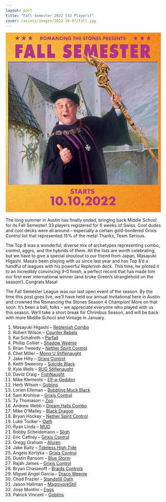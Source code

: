 ```yaml
---
layout: post
title: "Fall Semester 2022 [33 Players]"
cover: /assets/images/2022-10-07/fall.jpg
---
```


![](/assets/images/2022-10-07/fall.jpg)

The long summer in Austin has finally ended, bringing back Middle School for its Fall
Semester! 33 players registered for 6 weeks of Swiss. Cool dudes and cool decks were all
around – especially a certain gold-bordered Grixis Control list that represented 15% of
the meta! Thanks, Team Serious.

The Top 8 was a wonderful, diverse mix of archetypes representing combo, control, aggro,
and the hybrids of them. All the lists are worth celebrating, but we have to give a
special shoutout to our friend from Japan, Masayuki Higashi. Masa’s been playing with us
since last year and has Top 8’d a handful of leagues with his powerful Replenish deck.
This time, he piloted it to an incredibly convincing 9-0 finish, a perfect record that
has made him our first ever international winner (and broke Green’s stranglehold on the
season!). Congrats Masa!

The Fall Semester League was our last open event of the season. By the time this post
goes live, we’ll have held our annual Invitational here in Austin and crowned the
Romancing the Stones Season 4 Champion! More on that soon. It’s been a ball, folks – we
appreciate everyone who played with us this season. We’ll take a short break for
Chrimbus Season, and will be back with more Middle School and Vintage in January.

1.	Masayuki Higashi – [Replenish Combo](/assets/images/2022-10-07/masa_replenish.png)
2.	Robert Wilson – [Counter Rebels](/assets/images/2022-10-07/rob_rebelstill.jpg)
3.	Kai Schafroth – [Parfait](/assets/images/2022-10-07/kai_parfait.jpg)
4.	Phillip Collier – [Shadow Weenie](/assets/images/2022-10-07/collier_weenies.jpg)
5.	Brian Tweedy – [Nether Spirit Control](/assets/images/2022-10-07/tweedy_spirit.jpg)
6.	Chet Miller – [Mono U Stiflenaught](/assets/images/2022-10-07/chet_stiflenaught.jpg)
7.	Jake Hilty – [Grixis Control](/assets/images/2022-10-07/hilty_grixis.jpg)
8.	Keith Sweeney – [Suicide Black](/assets/images/2022-10-07/keith_suicide.jpg)
9.	Kyle Wells – [RUG Stiflenaught](/assets/images/2022-10-07/kyle_naught.jpg)
10.	David Craig – [FishNaught](/assets/images/2022-10-07/david_fishnaught.jpg)
11.	Mike Klements – [Elf-a-Geddon](/assets/images/2022-10-07/mike_elves.jpg)
12.	Herb Wilson – [Goblins](/assets/images/2022-10-07/herb_goblins.jpg)
13.	Lorien Elleman – [Bubbling Muck Black](/assets/images/2022-10-07/lorien_muck.jpg)
14.	Sam Krohlow – [Grixis Control](/assets/images/2022-10-07/sam_grixis.jpg)
15.	Ty Thomason – [Zoo](/assets/images/2022-10-07/ty_zoo.jpg)
16.	Andrew Webb – [Dream Halls Combo](/assets/images/2022-10-07/webb_show.jpg)
17.	Mike O’Malley – [Black Dragon](/assets/images/2022-10-07/mike_black.jpg)
18.	Bryan Hockey – [Nether Spirit Control](/assets/images/2022-10-07/hockey_spirit.jpg)
19.	Luke Tooker – [Oath](/assets/images/2022-10-07/luke_oath.jpg)
20.	Ryan Linda – [MUD](/assets/images/2022-10-07/ryan_mud.jpg)
21.	Bobby Scheidemann – [Sligh](/assets/images/2022-10-07/bobby_sligh.jpg)
22.	Eric Caffrey – [Grixis Control](/assets/images/2022-10-07/caffrey_grixis.jpg)
23.	Gregg Graham – [Aluren](/assets/images/2022-10-07/gregg_aluren.png)
24.	Jake Baltz – [Tideless High Tide](/assets/images/2022-10-07/jake_tide.jpg)
25.	Angelo Kortyka – [Grixis Control](/assets/images/2022-10-07/angelo_grixis.jpg)
26.	Dustin Ransom – [Blue Storm](/assets/images/2022-10-07/dustin_stasis.jpg)
27.	Rajah James – [Grixis Control](/assets/images/2022-10-07/rajah_grixis.jpg)
28.	Bryan Chasanoff – [Braids Controls](/assets/images/2022-10-07/bryan_braids.jpg)
29.	Miguel Angel Garcia – [Draco Weenie](/assets/images/2022-10-07/miguel_draco.jpg)
30.	Chad Frazier – [Standstill Oath](/assets/images/2022-10-07/chad_oath.jpg)
31.	Jason Hallman – [MagnivoreStill](/assets/images/2022-10-07/jason_magnivore.jpg)
32.	Jose Montini – [Eggs](/assets/images/2022-10-07/monti_eggs.png)
33.	Patrick Vincent – [Goblins](/assets/images/2022-10-07/pat_gobbos.jpg)

